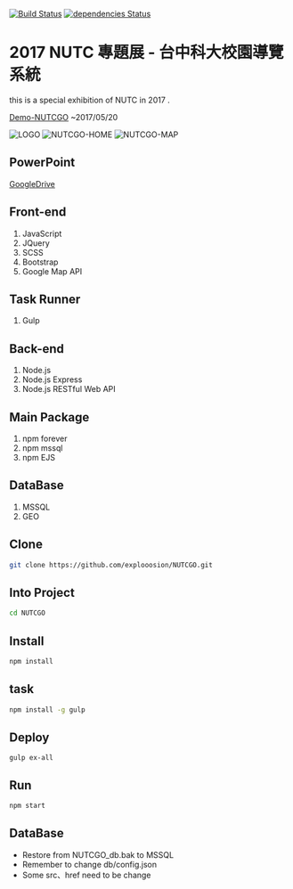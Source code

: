 [![Build Status](https://travis-ci.org/explooosion/NUTCGO.svg?branch=master)](https://travis-ci.org/explooosion/NUTCGO)
[![dependencies Status](https://david-dm.org/explooosion/NUTCGO.svg)](https://david-dm.org/)
  
# 2017 NUTC 專題展 - 台中科大校園導覽系統
this is a special exhibition of NUTC in 2017 .  

[Demo-NUTCGO](http://robby570.tw) ~2017/05/20  

![LOGO](http://i.imgur.com/xMDImna.png)
![NUTCGO-HOME](http://i.imgur.com/h19knbR.jpg)
![NUTCGO-MAP](http://i.imgur.com/FE9XKOn.jpg)  

## PowerPoint
[GoogleDrive](https://drive.google.com/open?id=0B1mT0V_C4ZXIVXEyUkhPQVB6aVE)  

## Front-end
1. JavaScript
2. JQuery
3. SCSS
4. Bootstrap
5. Google Map API

## Task Runner
1. Gulp

## Back-end
1. Node.js
2. Node.js Express
3. Node.js RESTful Web API  

## Main Package 
1. npm forever
2. npm mssql
3. npm EJS  

## DataBase
1. MSSQL
2. GEO

## Clone
```bash
git clone https://github.com/explooosion/NUTCGO.git
```

## Into Project
```bash
cd NUTCGO
```

## Install
```bash
npm install
```

## task
```bash
npm install -g gulp
```


## Deploy
```
gulp ex-all
```

## Run
```bash
npm start
```

## DataBase
+ Restore from NUTCGO_db.bak to MSSQL
+ Remember to change db/config.json
+ Some src、href need to be change
